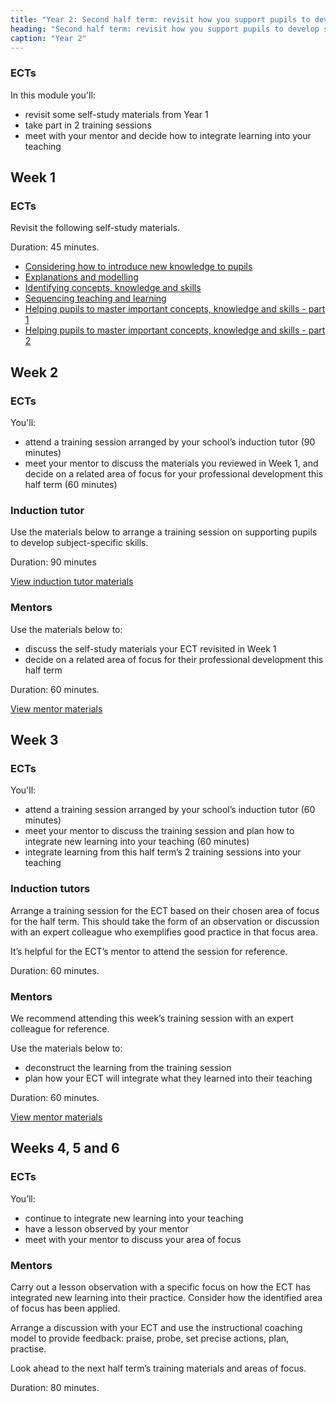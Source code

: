```yaml
---
title: "Year 2: Second half term: revisit how you support pupils to develop subject-specific skills"
heading: "Second half term: revisit how you support pupils to develop subject-specific skills"
caption: "Year 2"
---
```


### ECTs
In this module you'll:
- revisit some self-study materials from Year 1
- take part in 2 training sessions
- meet with your mentor and decide how to integrate learning into your teaching

## Week 1

### ECTs

Revisit the following self-study materials.

Duration: 45 minutes.

- [Considering how to introduce new knowledge to pupils](https://support-for-early-career-teachers.education.gov.uk/teach-first/year-1-how-do-pupils-learn/autumn-week-2-ect-session-overview/) 
- [Explanations and modelling](https://support-for-early-career-teachers.education.gov.uk/teach-first/year-1-what-makes-classroom-practice-effective/spring-week-2-ect-session-overview/) 
- [Identifying concepts, knowledge and skills](https://support-for-early-career-teachers.education.gov.uk/teach-first/year-1-how-to-design-a-coherent-curriculum/summer-week-2-ect-session-overview/) 
- [Sequencing teaching and learning](https://support-for-early-career-teachers.education.gov.uk/teach-first/year-1-how-to-design-a-coherent-curriculum/summer-week-3-ect-session-overview/) 
- [Helping pupils to master important concepts, knowledge and skills - part 1](https://support-for-early-career-teachers.education.gov.uk/teach-first/year-1-how-to-design-a-coherent-curriculum/summer-week-4-ect-session-overview/) 
- [Helping pupils to master important concepts, knowledge and skills - part 2](https://support-for-early-career-teachers.education.gov.uk/teach-first/year-1-how-to-design-a-coherent-curriculum/summer-week-5-ect-session-overview/) 


## Week 2

### ECTs

You'll:
- attend a training session arranged by your school’s induction tutor (90 minutes) 
- meet your mentor to discuss the materials you reviewed in Week 1, and decide on a related area of focus for your professional development this half term (60 minutes) 

### Induction tutor

Use the materials below to arrange a training session on supporting pupils to develop subject-specific skills.

Duration: 90 minutes

[View induction tutor materials](https://support-for-early-career-teachers.education.gov.uk/teach-first/year-2-how-can-you-support-pupils-to-develop-subject-specific-skills/autumn-week-2-induction-tutor-materials)

### Mentors

Use the materials below to: 

- discuss the self-study materials your ECT revisited in Week 1 
- decide on a related area of focus for their professional development this half term

Duration: 60 minutes.

[View mentor materials](https://support-for-early-career-teachers.education.gov.uk/teach-first/year-2-how-can-you-support-pupils-to-develop-subject-specific-skills/autumn-week-2-mentor-materials)

## Week 3

### ECTs

You'll:

- attend a training session arranged by your school’s induction tutor (60 minutes)
- meet your mentor to discuss the training session and plan how to integrate new learning into your teaching (60 minutes) 
- integrate learning from this half term’s 2 training sessions into your teaching

### Induction tutors

Arrange a training session for the ECT based on their chosen area of focus for the half term. This should take the form of an observation or discussion with an expert colleague who exemplifies good practice in that focus area. 

It’s helpful for the ECT’s mentor to attend the session for reference. 

Duration: 60 minutes.

### Mentors

We recommend attending this week’s training session with an expert colleague for reference. 

Use the materials below to: 
- deconstruct the learning from the training session 
- plan how your ECT will integrate what they learned into their teaching 

Duration: 60 minutes.

[View mentor materials](https://support-for-early-career-teachers.education.gov.uk/teach-first/year-2-how-can-you-develop-pupils-intrinsic-motivation/autumn-week-3-mentor-materials)

## Weeks 4, 5 and 6

### ECTs

You’ll: 

- continue to integrate new learning into your teaching 
- have a lesson observed by your mentor 
- meet with your mentor to discuss your area of focus 

### Mentors

Carry out a lesson observation with a specific focus on how the ECT has integrated new learning into their practice. Consider how the identified area of focus has been applied. 

Arrange a discussion with your ECT and use the instructional coaching model to provide feedback: praise, probe, set precise actions, plan, practise. 

Look ahead to the next half term’s training materials and areas of focus. 

Duration: 80 minutes. 
